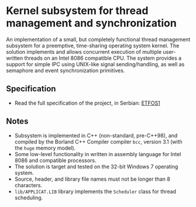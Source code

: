 # Kernel subsystem for thread management and synchronization

An implementation of a small, but completely functional thread management
subsystem for a preemptive, time-sharing operating system kernel. The solution
implements and allows concurrent execution of multiple user-written threads on
an Intel 8086 compatible CPU. The system provides a support for simple IPC using
UNIX-like signal sending/handling, as well as semaphore and event synchronization
primitives.

## Specification

- Read the full specification of the project, in Serbian: [ETFOS1](./ETFOS1.pdf)

## Notes

- Subsystem is implemented in C++ (non-standard, pre-C++98), and compiled by the
  Borland C++ Compiler compiler `bcc`, version 3.1 (with the `huge` memory model).
- Some low-level functionality in written in assembly language for Intel 8086 and
  compatible processors.
- The solution is target and tested on the 32-bit Windows 7 operating system.
- Source, header, and library file names must not be longer than 8 characters.
- `lib/APPLICAT.LIB` library implements the `Scheduler` class for thread scheduling.
